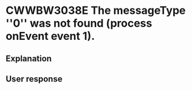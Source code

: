 # CWWBW3038E The messageType ''0'' was not found (process onEvent event 1).

## Explanation

## User response